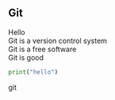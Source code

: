 ## Git
Hello  
Git is a version control system  
Git is a free software  
Git is good
``` python
print("hello")
```
git 